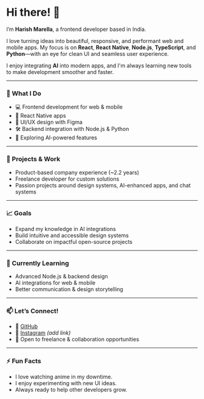 # Hi there! 👋

I’m **Harish Marella**, a frontend developer based in India.

I love turning ideas into beautiful, responsive, and performant web and mobile apps. My focus is on **React**, **React Native**, **Node.js**, **TypeScript**, and **Python**—with an eye for clean UI and seamless user experience.

I enjoy integrating **AI** into modern apps, and I'm always learning new tools to make development smoother and faster.

---

### 🚀 What I Do
- 💻 Frontend development for web & mobile
- 📱 React Native apps
- 🧩 UI/UX design with Figma
- 🛠️ Backend integration with Node.js & Python
- 🤖 Exploring AI-powered features

---

### 📌 Projects & Work
- Product-based company experience (~2.2 years)
- Freelance developer for custom solutions
- Passion projects around design systems, AI-enhanced apps, and chat systems

---

### 📈 Goals
- Expand my knowledge in AI integrations
- Build intuitive and accessible design systems
- Collaborate on impactful open-source projects

---

### 🌱 Currently Learning
- Advanced Node.js & backend design
- AI integrations for web & mobile
- Better communication & design storytelling

---

### 📫 Let’s Connect!
- 💼 [GitHub](https://github.com/marellaharish) 
- 🎨 [Instagram]() *(add link)*
- 💬 Open to freelance & collaboration opportunities

---

### ⚡ Fun Facts
- I love watching anime in my downtime.
- I enjoy experimenting with new UI ideas.
- Always ready to help other developers grow.


